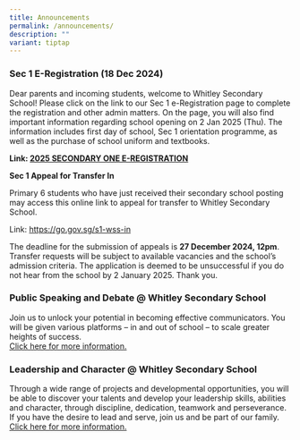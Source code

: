 ```yaml
---
title: Announcements
permalink: /announcements/
description: ""
variant: tiptap
---
```

<h3><strong>Sec 1 E-Registration (18 Dec 2024)</strong></h3>
<p>Dear parents and incoming students, welcome to Whitley Secondary School!
Please click on the link to our Sec 1 e-Registration page to complete the
registration and other admin matters. On the page, you will also find important
information regarding school opening on 2 Jan 2025 (Thu). The information
includes first day of school, Sec 1 orientation programme, as well as the
purchase of school uniform and textbooks.</p>
<p></p>
<p><strong>Link: <a href="https://form.gov.sg/65445f0f707774001196e654" rel="noopener noreferrer nofollow" target="_blank">2025 SECONDARY ONE E-REGISTRATION</a></strong>
</p>
<p><strong>Sec 1 Appeal for Transfer In</strong>
</p>
<p>Primary 6 students who have just received their secondary school posting
may access this online link to appeal for transfer to Whitley Secondary
School.</p>
<p>Link: <a rel="noopener noreferrer nofollow" target="_blank"><u>https://go.gov.sg/s1-wss-in</u></a>
</p>
<p></p>
<p>The deadline for the submission of appeals is <strong>27 December 2024, 12pm</strong>.
Transfer requests will be subject to available vacancies and the school’s
admission criteria. The application is deemed to be unsuccessful if you
do not hear from the school by 2 January 2025. Thank you.</p>
<p></p>
<h3><strong>Public Speaking and Debate @ Whitley Secondary School</strong></h3>
<p>Join us to unlock your potential in becoming effective communicators.
You will be given various platforms – in and out of school – to scale greater
heights of success.
<br><a href="https://www.whitleysec.moe.edu.sg/useful-links/direct-school-admission/public-speaking-and-debate/" rel="noopener noreferrer nofollow" target="_blank">Click here for more information.</a>
</p>
<h3><strong>Leadership and Character @ Whitley Secondary School</strong></h3>
<p>Through a wide range of projects and developmental opportunities, you
will be able to discover your talents and develop your leadership skills,
abilities and character, through discipline, dedication, teamwork and perseverance.
If you have the desire to lead and serve, join us and be part of our family.
<br><a href="https://www.whitleysec.moe.edu.sg/useful-links/direct-school-admission/leadership-and-character-at-whitley-secondary-school/" rel="noopener noreferrer nofollow" target="_blank">Click here for more information.</a>
</p>
<p></p>